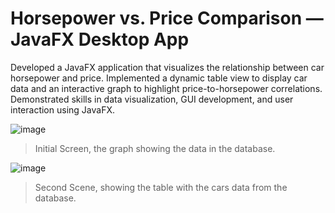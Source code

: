 # Horsepower vs. Price Comparison — JavaFX Desktop App
Developed a JavaFX application that visualizes the relationship between car horsepower and price. Implemented a dynamic table view to display car data and an interactive graph to highlight price-to-horsepower correlations. Demonstrated skills in data visualization, GUI development, and user interaction using JavaFX.

![image](https://github.com/user-attachments/assets/3e31e6e4-a6b3-4f97-aecd-7a511564dc3f)
> Initial Screen, the graph showing the data in the database.


![image](https://github.com/user-attachments/assets/9704127b-117b-432d-857e-615da9c4937a)
> Second Scene, showing the table with the cars data from the database.

